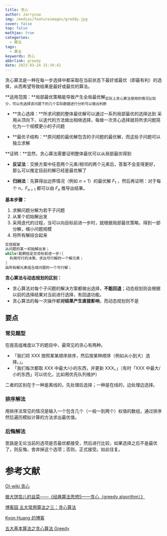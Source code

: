 ```yaml
---
title: 贪心
author: Jarrycow
img: /medias/featureimages/greddy.jpg
cover: false
top: false
mathjax: true
categories:
  - 算法
tags:
  - 算法
keywords: 贪心
abbrlink: greedy
date: 2023-03-24 15:34:42
---
```

贪心算法是一种在每一步选择中都采取在当前状态下最好或最优（即最有利）的选择，从而希望导致结果是最好或最优的算法。

<!--more-->

**适用范围：**局部最优策略能导致产生全局最优解<sub>实际上贪心算法使用的情况比较少，可以先选择该问题下的几个实际数据进行分析可以做出判断</sub>

- **贪心选择：**所求问题的整体最优解可以通过一系列局部最优的选择达到
  采用从顶向下、以迭代的方法做出相继选择，每做一次贪心选择就将所求问题简化为一个规模更小的子问题

- **最优子结构：**原问题的最优解包含的子问题的最优解，而这些子问题可以独立求解

**证明：**显然，贪心算法需要证明整体最优可以从局部最优得到

- **反证法**：交换方案中任意两个元素/相邻的两个元素后，答案不会变得更好，那么可以推定目前的解已经是最优解了

- **归纳法**：先算得出边界情况（例如 $n=1$）的最优解 $F_1$ ，然后再证明：对于每个 $n$，$F_{n+1}$ 都可以由 $F_n$  推导出结果。

**基本步骤：**

1. 求解问题分解为若干子问题
2. 从某个初始解出发
3. 采用迭代的过程，当可以向目标前进一步时，就根据局部最优策略，得到一部分解，缩小问题规模
4. 将所有解综合起来

```java
实现框架
从问题的某一初始解出发；
while(能朝给定总目标前进一步){ 
  利用可行的决策，求出可行解的一个解元素；
}
由所有解元素组合成问题的一个可行解；
```



**贪心算法与动态规划的区别：**

- 贪心算法对每个子问题的解决方案都做出选择，**不能回退**；动态规划则会根据以前的选择结果对当前进行选择，有回退功能。
- 贪心算法的每一次操作都**对结果产生直接影响**，而动态规划则不是

## 要点

### 常见题型

在提高组难度以下的题目中，最常见的贪心有两种。

- 「我们将 XXX 按照某某顺序排序，然后按某种顺序（例如从小到大）选择。」。
- 「我们每次都取 XXX 中最大/小的东西，并更新 XXX。」（有时「XXX 中最大/小的东西」可以优化，比如用优先队列维护）

二者的区别在于一种是离线的，先处理后选择；一种是在线的，边处理边选择。

### 排序解法

用排序法常见的情况是输入一个包含几个（一般一到两个）权值的数组，通过排序然后遍历模拟计算的方法求出最优值。

### 后悔解法

思路是无论当前的选项是否最优都接受，然后进行比较，如果选择之后不是最优了，则反悔，舍弃掉这个选项；否则，正式接受。如此往复。

# 参考文献

[OI-wiki 贪心](https://oi-wiki.org/basic/greedy/)

[做大饼馅儿的韭菜——《经典算法思想5——贪心（greedy algorithm）》](https://zhuanlan.zhihu.com/p/72734416)

[博客园 五大常用算法之三：贪心算法](https://www.cnblogs.com/steven_oyj/archive/2010/05/22/1741375.html)

[Kyon Huang 的博客](https://kyonhuang.top/blog/greedy-algorithm/)

[五大基本算法之贪心算法 Greedy](https://houbb.github.io/2020/01/23/data-struct-learn-07-base-greedy)



